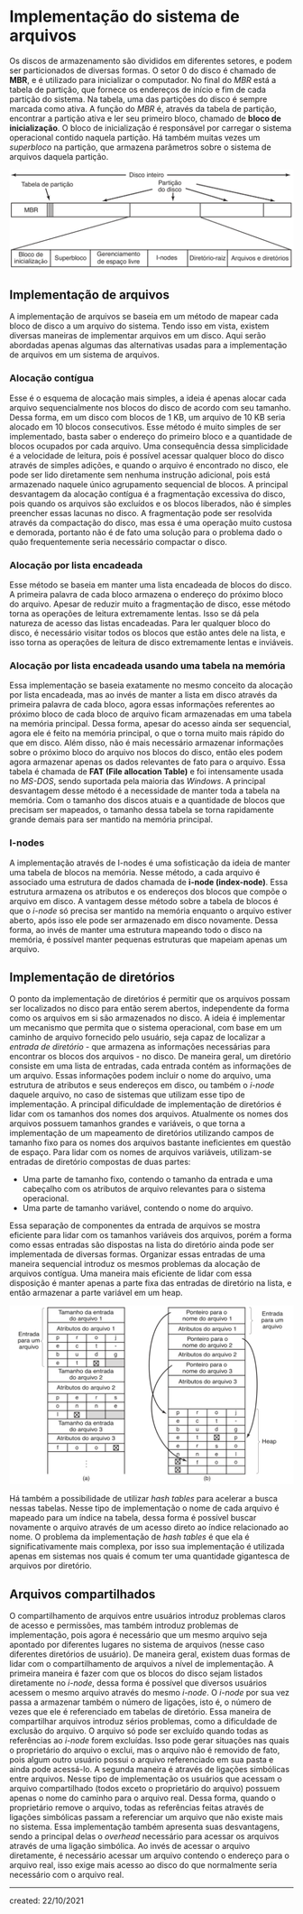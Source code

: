 # Implementação do sistema de arquivos
Os discos de armazenamento são divididos em diferentes setores, e podem ser particionados de diversas formas. O setor 0 do disco é chamado de **MBR**, e é utilizado para inicializar o computador. No final do *MBR* está a tabela de partição, que fornece os endereços de início e fim de cada partição do sistema. Na tabela, uma das partições do disco é sempre marcada como ativa. A função do *MBR* é, através da tabela de partição, encontrar a partição ativa e ler seu primeiro bloco, chamado de **bloco de inicialização**. O bloco de inicialização é responsável por carregar o sistema operacional contido naquela partição. Há também muitas vezes um *superbloco* na partição, que armazena parâmetros sobre o sistema de arquivos daquela partição.

![esquemadisco](../Attachments/SO/esquemaarquivos.png)


## Implementação de arquivos
A implementação de arquivos se baseia em um método de mapear cada bloco de disco a um arquivo do sistema. Tendo isso em vista, existem diversas maneiras de implementar arquivos em um disco. Aqui serão abordadas apenas algumas das alternativas usadas para a implementação de arquivos em um sistema de arquivos.

### Alocação contígua
Esse é o esquema de alocação mais simples, a ideia é apenas alocar cada arquivo sequencialmente nos blocos do disco de acordo com seu tamanho. Dessa forma, em um disco com blocos de 1 KB, um arquivo de 10 KB seria alocado em 10 blocos consecutivos.
Esse método é muito simples de ser implementado, basta saber o endereço do primeiro bloco e a quantidade de blocos ocupados por cada arquivo. Uma consequência dessa simplicidade é a velocidade de leitura, pois é possível acessar qualquer bloco do disco através de simples adições, e quando o arquivo é encontrado no disco, ele pode ser lido diretamente sem nenhuma instrução adicional, pois está armazenado naquele único agrupamento sequencial de blocos.
A principal desvantagem da alocação contígua é a fragmentação excessiva do disco, pois quando os arquivos são excluídos e os blocos liberados, não é simples preencher essas lacunas no disco. A fragmentação pode ser resolvida através da compactação do disco, mas essa é uma operação muito custosa e demorada, portanto não é de fato uma solução para o problema dado o quão frequentemente seria necessário compactar o disco.

### Alocação por lista encadeada
Esse método se baseia em manter uma lista encadeada de blocos do disco. A primeira palavra de cada bloco armazena o endereço do próximo bloco do arquivo. Apesar de reduzir muito a fragmentação de disco, esse método torna as operações de leitura extremamente lentas. Isso se dá pela natureza de acesso das listas encadeadas. Para ler qualquer bloco do disco, é necessário visitar todos os blocos que estão antes dele na lista, e isso torna as operações de leitura de disco extremamente lentas e inviáveis.

### Alocação por lista encadeada usando uma tabela na memória
Essa implementação se baseia exatamente no mesmo conceito da alocação por lista encadeada, mas ao invés de manter a lista em disco através da primeira palavra de cada bloco, agora essas informações referentes ao próximo bloco de cada bloco de arquivo ficam armazenadas em uma tabela na memória principal. Dessa forma, apesar do acesso ainda ser sequencial, agora ele é feito na memória principal, o que o torna muito mais rápido do que em disco. Além disso, não é mais necessário armazenar informações sobre o próximo bloco do arquivo nos blocos do disco, então eles podem agora armazenar apenas os dados relevantes de fato para o arquivo. Essa tabela é chamada de **FAT (File allocation Table)** e foi intensamente usada no *MS-DOS*, sendo suportada pela maioria das *Windows*.
A principal desvantagem desse método é a necessidade de manter toda a tabela na memória. Com o tamanho dos discos atuais e a quantidade de blocos que precisam ser mapeados, o tamanho dessa tabela se torna rapidamente grande demais para ser mantido na memória principal.

### I-nodes
A implementação através de I-nodes é uma sofisticação da ideia de manter uma tabela de blocos na memória. Nesse método, a cada arquivo é associado uma estrutura de dados chamada de **i-node (index-node)**. Essa estrutura armazena os atributos e os endereços dos blocos que compõe o arquivo em disco.
A vantagem desse método sobre a tabela de blocos é que o *i-node* só precisa ser mantido na memória enquanto o arquivo estiver aberto, após isso ele pode ser armazenado em disco novamente. Dessa forma, ao invés de manter uma estrutura mapeando todo o disco na memória, é possível manter pequenas estruturas que mapeiam apenas um arquivo.

## Implementação de diretórios
O ponto da implementação de diretórios é permitir que os arquivos possam ser localizados no disco para então serem abertos, independente da forma como os arquivos em si são armazenados no disco. A ideia é implementar um mecanismo que permita que o sistema operacional, com base em um caminho de arquivo fornecido pelo usuário, seja capaz de localizar a *entrada de diretório* - que armazena as informações necessárias para encontrar os blocos dos arquivos - no disco.
De maneira geral, um diretório consiste em uma lista de entradas, cada entrada contém as informações de um arquivo. Essas informações podem incluir o nome do arquivo, uma estrutura de atributos e seus endereços em disco, ou também o *i-node* daquele arquivo, no caso de sistemas que utilizam esse tipo de implementação.
A principal dificuldade de implementação de diretórios é lidar com os tamanhos dos nomes dos arquivos. Atualmente os nomes dos arquivos possuem tamanhos grandes e variáveis, o que torna a implementação de um mapeamento de diretórios utilizando campos de tamanho fixo para os nomes dos arquivos bastante ineficientes em questão de espaço.
Para lidar com os nomes de arquivos variáveis, utilizam-se entradas de diretório compostas de duas partes:

- Uma parte de tamanho fixo, contendo o tamanho da entrada e uma cabeçalho com os atributos de arquivo relevantes para o sistema operacional.
- Uma parte de tamanho variável, contendo o nome do arquivo.

Essa separação de componentes da entrada de arquivos se mostra eficiente para lidar com os tamanhos variáveis dos arquivos, porém a forma como essas entradas são dispostas na lista do diretório ainda pode ser implementada de diversas formas. Organizar essas entradas de uma maneira sequencial introduz os mesmos problemas da alocação de arquivos contígua. Uma maneira mais eficiente de lidar com essa disposição é manter apenas a parte fixa das entradas de diretório na lista, e então armazenar a parte variável em um heap.

![tabeladediretorio](../Attachments/SO/tabeladiretorio.png)

Há também a possibilidade de utilizar *hash tables* para acelerar a busca nessas tabelas. Nesse tipo de implementação o nome de cada arquivo é mapeado para um índice na tabela, dessa forma é possível buscar novamente o arquivo através de um acesso direto ao índice relacionado ao nome. O problema da implementação de *hash tables* é que ela é significativamente mais complexa, por isso sua implementação é utilizada apenas em sistemas nos quais é comum ter uma quantidade gigantesca de arquivos por diretório.

## Arquivos compartilhados
O compartilhamento de arquivos entre usuários introduz problemas claros de acesso e permissões, mas também introduz problemas de implementação, pois agora é necessário que um mesmo arquivo seja apontado por diferentes lugares no sistema de arquivos (nesse caso diferentes diretórios de usuário). De maneira geral, existem duas formas de lidar com o compartilhamento de arquivos a nível de implementação.
A primeira maneira é fazer com que os blocos do disco sejam listados diretamente no *i-node*, dessa forma é possível que diversos usuários acessem o mesmo arquivo através do mesmo *i-node*. O *i-node* por sua vez passa a armazenar também o número de ligações, isto é, o número de vezes que ele é referenciado em tabelas de diretório. Essa maneira de compartilhar arquivos introduz sérios problemas, como a dificuldade de exclusão do arquivo. O arquivo só pode ser excluído quando todas as referências ao *i-node* forem excluídas. Isso pode gerar situações nas quais o proprietário do arquivo o exclui, mas o arquivo não é removido de fato, pois algum outro usuário possui o arquivo referenciado em sua pasta e ainda pode acessá-lo.
A segunda maneira é através de ligações simbólicas entre arquivos. Nesse tipo de implementação os usuários que acessam o arquivo compartilhado (todos exceto o proprietário do arquivo) possuem apenas o nome do caminho para o arquivo real. Dessa forma, quando o proprietário remove o arquivo, todas as referências feitas através de ligações simbólicas passam a referenciar um arquivo que não existe mais no sistema. Essa implementação também apresenta suas desvantagens, sendo a principal delas o *overhead* necessário para acessar os arquivos através de uma ligação simbólica. Ao invés de acessar o arquivo diretamente, é necessário acessar um arquivo contendo o endereço para o arquivo real, isso exige mais acesso ao disco do que normalmente seria necessário com o arquivo real.

---

created: 22/10/2021
